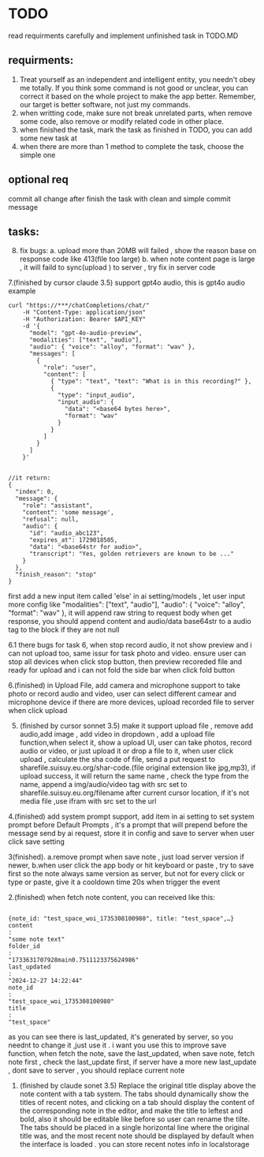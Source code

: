 # TODO
read requirments carefully and implement unfinished task in TODO.MD

## requirments:

1. Treat yourself as an independent and intelligent entity, you needn't obey me totally. If you think some command is not good or unclear, you can correct it based on the whole project to make the app better. Remember, our target is better software, not just my commands.
2. when writting code, make sure not break unrelated parts, when remove some code, also remove or modify related code in other place.
3. when finished the task,  mark the task as finished in TODO, you can add some new task  at 
4. when there are more than 1 method to complete the task, choose the simple one 

## optional req
commit all change after finish the task with clean and simple commit message

## tasks:

8. fix bugs:
a. upload more than 20MB will failed , show the reason base on response code like 413(file too large)
b. when note content page is large , it will faild to sync(upload ) to server , try fix in server code

7.(finished by cursor claude 3.5) support gpt4o audio, this is gpt4o audio example
```
curl "https://***/chatCompletions/chat/"
    -H "Content-Type: application/json"
    -H "Authorization: Bearer $API_KEY"
    -d '{
      "model": "gpt-4o-audio-preview",
      "modalities": ["text", "audio"],
      "audio": { "voice": "alloy", "format": "wav" },
      "messages": [
        {
          "role": "user",
          "content": [
            { "type": "text", "text": "What is in this recording?" },
            { 
              "type": "input_audio", 
              "input_audio": { 
                "data": "<base64 bytes here>", 
                "format": "wav" 
              }
            }
          ]
        }
      ]
    }'


//it return:
{
  "index": 0,
  "message": {
    "role": "assistant",
    "content": 'some message',
    "refusal": null,
    "audio": {
      "id": "audio_abc123",
      "expires_at": 1729018505,
      "data": "<base64str for audio>",
      "transcript": "Yes, golden retrievers are known to be ..."
    }
  },
  "finish_reason": "stop"
}

```
first add a new input item called 'else' in ai setting/models , let user input more config like "modalities": ["text", "audio"],
      "audio": { "voice": "alloy", "format": "wav" }, it will append raw string to request body 
when get response, you should append content and audio/data base64str to a audio tag to the block if they are not null



6.1  there bugs for task 6, when stop record audio, it not show preview and i can not upload too, same issur for task photo and video. ensure user can stop all devices when click stop button, then preview recoreded file and ready for upload
and i can not fold the side bar when click fold button 

6.(finished) in Upload File, add camera and microphone support to take photo or record audio and video, user can select different camear and microphone device if there are more devices, upload recorded file to server when click upload

5. (finished by cursor sonnet 3.5) make it support upload file , remove add audio,add image , add video in dropdown , add a upload file function,when select it, show a upload UI, user can take photos, record audio or video, or just upload it or drop a file to it, when user click upload , calculate the sha code of file, send a put request to sharefile.suisuy.eu.org/shar-code.(file original extension like jpg,mp3), if upload success, it will return the same name , check the type from  the name, append a img/audio/video tag with src set to sharefile.suisuy.eu.org/filename after current cursor location, if it's not media file ,use ifram with src set to the url

4.(finished) add system prompt support, add item in ai setting to set system prompt before Default Prompts , it's a prompt that will prepend before the message send by ai request, store it in config and save to server when user click save setting

3(finished). 
a.remove prompt when save note , just load server version if newer, 
b.when user click the app body or hit keyboard or paste , try to save first so the note always same version as server, but not for every click or type or paste, give it a cooldown time 20s when trigger the event

2.(finished) when fetch note content, you can received like this:
```

{note_id: "test_space_woi_1735308100980", title: "test_space",…}
content
: 
"some note text"
folder_id
: 
"1733631707928main0.7511123375624986"
last_updated
: 
"2024-12-27 14:22:44"
note_id
: 
"test_space_woi_1735308100980"
title
: 
"test_space"

```
as you can see there is last_updated, it's generated by server, so you neednt to change it ,just use it . i want you use this to improve save function, when fetch the note, save the last_updated, when save note, fetch note first , check the last_update first, if server have a more new last_update , dont save to server , you should replace current note 

1. (finished by claude sonet 3.5) Replace the original title display above the note content  with a tab system. The tabs should dynamically show the titles of recent notes, and clicking on a tab should display the content of the corresponding note in the editor, and make the title to leftest and bold, also it should be editable like before so user can rename the tilte. The tabs should be placed in a single horizontal line where the original title was, and the most recent note should be displayed by default when the interface is loaded . you can store recent notes info in localstorage